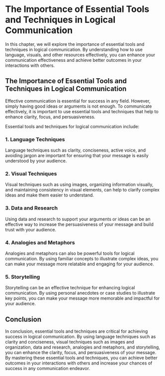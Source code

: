 The Importance of Essential Tools and Techniques in Logical Communication
==============================================================================================================================================

In this chapter, we will explore the importance of essential tools and techniques in logical communication. By understanding how to use language, visuals, and other resources effectively, you can enhance your communication effectiveness and achieve better outcomes in your interactions with others.

The Importance of Essential Tools and Techniques in Logical Communication
-------------------------------------------------------------------------

Effective communication is essential for success in any field. However, simply having good ideas or arguments is not enough. To communicate effectively, it is important to use essential tools and techniques that help to enhance clarity, focus, and persuasiveness.

Essential tools and techniques for logical communication include:

### 1. Language Techniques

Language techniques such as clarity, conciseness, active voice, and avoiding jargon are important for ensuring that your message is easily understood by your audience.

### 2. Visual Techniques

Visual techniques such as using images, organizing information visually, and maintaining consistency in visual elements, can help to clarify complex ideas and make them easier to understand.

### 3. Data and Research

Using data and research to support your arguments or ideas can be an effective way to increase the persuasiveness of your message and build trust with your audience.

### 4. Analogies and Metaphors

Analogies and metaphors can also be powerful tools for logical communication. By using familiar concepts to illustrate complex ideas, you can make your message more relatable and engaging for your audience.

### 5. Storytelling

Storytelling can be an effective technique for enhancing logical communication. By using personal anecdotes or case studies to illustrate key points, you can make your message more memorable and impactful for your audience.

Conclusion
----------

In conclusion, essential tools and techniques are critical for achieving success in logical communication. By using language techniques such as clarity and conciseness, visual techniques such as images and organization, data and research, analogies and metaphors, and storytelling, you can enhance the clarity, focus, and persuasiveness of your message. By mastering these essential tools and techniques, you can achieve better outcomes in your interactions with others and increase your chances of success in any communication endeavor.
